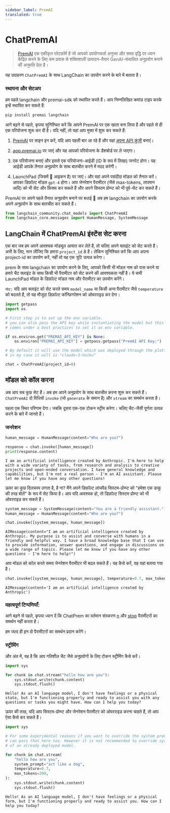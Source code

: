 ```yaml
---
sidebar_label: PremAI
translated: true
---
```


# ChatPremAI

>[PremAI](https://app.premai.io) एक एकीकृत प्लेटफ़ॉर्म है जो आपको उपयोगकर्ता अनुभव और समग्र वृद्धि पर ध्यान केंद्रित करने के लिए कम प्रयास से शक्तिशाली उत्पादन-तैयार GenAI-संचालित अनुप्रयोग बनाने की अनुमति देता है।

यह उदाहरण `ChatPremAI` के साथ LangChain का उपयोग करने के बारे में बताता है।

### स्थापना और सेटअप

हम पहले langchain और premai-sdk को स्थापित करते हैं। आप निम्नलिखित कमांड टाइप करके इन्हें स्थापित कर सकते हैं:

```bash
pip install premai langchain
```

आगे बढ़ने से पहले, कृपया सुनिश्चित करें कि आपने PremAI पर एक खाता बना लिया है और पहले से ही एक परियोजना शुरू कर दी है। यदि नहीं, तो यहां आप मुफ्त में शुरू कर सकते हैं:

1. [PremAI](https://app.premai.io/accounts/login/) पर साइन इन करें, यदि आप पहली बार आ रहे हैं और यहां [अपना API कुंजी](https://app.premai.io/api_keys/) बनाएं।

2. [app.premai.io](https://app.premai.io) पर जाएं और यह आपको परियोजना के डैशबोर्ड पर ले जाएगा।

3. एक परियोजना बनाएं और इससे एक परियोजना-आईडी (ID के रूप में लिखा) जनरेट होगा। यह आईडी आपके तैनात अनुप्रयोग के साथ बातचीत करने में मदद करेगी।

4. LaunchPad (जिसमें 🚀 आइकन है) पर जाएं। और वहां अपने पसंदीदा मॉडल को तैनात करें। आपका डिफ़ॉल्ट मॉडल `gpt-4` होगा। आप जेनरेशन पैरामीटर (जैसे max-tokens, तापमान आदि) को भी सेट और फ़िक्स कर सकते हैं और अपने सिस्टम प्रोम्प्ट को भी पूर्व-सेट कर सकते हैं।

PremAI पर अपने पहले तैनात अनुप्रयोग बनाने पर बधाई 🎉 अब हम langchain का उपयोग करके अपने अनुप्रयोग के साथ बातचीत कर सकते हैं।

```python
from langchain_community.chat_models import ChatPremAI
from langchain_core.messages import HumanMessage, SystemMessage
```

## LangChain में ChatPremAI इंस्टेंस सेट करना

एक बार जब हम अपने आवश्यक मॉड्यूल आयात कर लेते हैं, तो चलिए अपने क्लाइंट को सेट करते हैं। अभी के लिए, मान लीजिए कि हमारा `project_id` 8 है। लेकिन सुनिश्चित करें कि आप अपना project-id का उपयोग करें, नहीं तो यह एक त्रुटि उत्पन्न करेगा।

prem के साथ langchain का उपयोग करने के लिए, आपको किसी भी मॉडल नाम को पास करने या हमारे चैट क्लाइंट के साथ किसी भी पैरामीटर को सेट करने की आवश्यकता नहीं है। ये सभी LaunchPad मॉडल के डिफ़ॉल्ट मॉडल नाम और पैरामीटर का उपयोग करेंगे।

`नोट:` यदि आप क्लाइंट को सेट करते समय `model_name` या किसी अन्य पैरामीटर जैसे `temperature` को बदलते हैं, तो यह मौजूदा डिफ़ॉल्ट कॉन्फ़िगरेशन को ओवरराइड कर देगा।

```python
import getpass
import os

# First step is to set up the env variable.
# you can also pass the API key while instantiating the model but this
# comes under a best practices to set it as env variable.

if os.environ.get("PREMAI_API_KEY") is None:
    os.environ["PREMAI_API_KEY"] = getpass.getpass("PremAI API Key:")
```

```python
# By default it will use the model which was deployed through the platform
# in my case it will is "claude-3-haiku"

chat = ChatPremAI(project_id=8)
```

## मॉडल को कॉल करना

अब आप सब कुछ सेट हैं। अब हम अपने अनुप्रयोग के साथ बातचीत करना शुरू कर सकते हैं। `ChatPremAI` दो विधियों `invoke` (जो `generate` के समान है) और `stream` का समर्थन करता है।

पहला एक स्थिर परिणाम देगा। जबकि दूसरा एक-एक टोकन स्ट्रीम करेगा। चलिए चैट-जैसी पूर्णता उत्पन्न करने के बारे में जानते हैं।

### जनरेशन

```python
human_message = HumanMessage(content="Who are you?")

response = chat.invoke([human_message])
print(response.content)
```

```output
I am an artificial intelligence created by Anthropic. I'm here to help with a wide variety of tasks, from research and analysis to creative projects and open-ended conversation. I have general knowledge and capabilities, but I'm not a real person - I'm an AI assistant. Please let me know if you have any other questions!
```

ऊपर का कुछ दिलचस्प लगता है, है ना? मैंने अपने डिफ़ॉल्ट लांचपैड सिस्टम-प्रोम्प्ट को "हमेशा एक डाकू की तरह बोलें" के रूप में सेट किया है। आप यदि आवश्यक हो, तो डिफ़ॉल्ट सिस्टम प्रोम्प्ट को भी ओवरराइड कर सकते हैं।

```python
system_message = SystemMessage(content="You are a friendly assistant.")
human_message = HumanMessage(content="Who are you?")

chat.invoke([system_message, human_message])
```

```output
AIMessage(content="I am an artificial intelligence created by Anthropic. My purpose is to assist and converse with humans in a friendly and helpful way. I have a broad knowledge base that I can use to provide information, answer questions, and engage in discussions on a wide range of topics. Please let me know if you have any other questions - I'm here to help!")
```

आप मॉडल को कॉल करते समय जेनरेशन पैरामीटर भी बदल सकते हैं। यह कैसे करें, यह यहां बताया गया है।

```python
chat.invoke([system_message, human_message], temperature=0.7, max_tokens=10, top_p=0.95)
```

```output
AIMessage(content='I am an artificial intelligence created by Anthropic')
```

### महत्वपूर्ण टिप्पणियाँ:

आगे बढ़ने से पहले, कृपया ध्यान दें कि ChatPrem का वर्तमान संस्करण [n](https://platform.openai.com/docs/api-reference/chat/create#chat-create-n) और [stop](https://platform.openai.com/docs/api-reference/chat/create#chat-create-stop) पैरामीटरों का समर्थन नहीं करता है।

हम जल्द ही इन दो पैरामीटरों का समर्थन प्रदान करेंगे।

### स्ट्रीमिंग

और अंत में, यह है कि आप गतिशील चैट जैसे अनुप्रयोगों के लिए टोकन स्ट्रीमिंग कैसे करें।

```python
import sys

for chunk in chat.stream("hello how are you"):
    sys.stdout.write(chunk.content)
    sys.stdout.flush()
```

```output
Hello! As an AI language model, I don't have feelings or a physical state, but I'm functioning properly and ready to assist you with any questions or tasks you might have. How can I help you today?
```

ऊपर की तरह, यदि आप सिस्टम-प्रोम्प्ट और जेनरेशन पैरामीटर को ओवरराइड करना चाहते हैं, तो आप ऐसा कैसे कर सकते हैं।

```python
import sys

# For some experimental reasons if you want to override the system prompt then you
# can pass that here too. However it is not recommended to override system prompt
# of an already deployed model.

for chunk in chat.stream(
    "hello how are you",
    system_prompt="act like a dog",
    temperature=0.7,
    max_tokens=200,
):
    sys.stdout.write(chunk.content)
    sys.stdout.flush()
```

```output
Hello! As an AI language model, I don't have feelings or a physical form, but I'm functioning properly and ready to assist you. How can I help you today?
```

